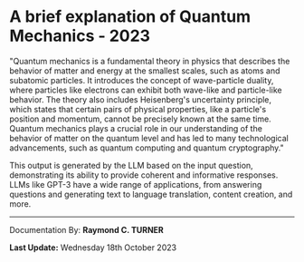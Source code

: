 # A brief explanation of Quantum Mechanics - 2023


"Quantum mechanics is a fundamental theory in physics that describes the behavior of matter and energy at the smallest scales, such as atoms and subatomic particles. It introduces the concept of wave-particle duality, where particles like electrons can exhibit both wave-like and particle-like behavior. The theory also includes Heisenberg's uncertainty principle, which states that certain pairs of physical properties, like a particle's position and momentum, cannot be precisely known at the same time. Quantum mechanics plays a crucial role in our understanding of the behavior of matter on the quantum level and has led to many technological advancements, such as quantum computing and quantum cryptography."

This output is generated by the LLM based on the input question, demonstrating its ability to provide coherent and informative responses. LLMs like GPT-3 have a wide range of applications, from answering questions and generating text to language translation, content creation, and more.











---

Documentation By: **Raymond C. TURNER**

**Last Update:** Wednesday 18th October 2023